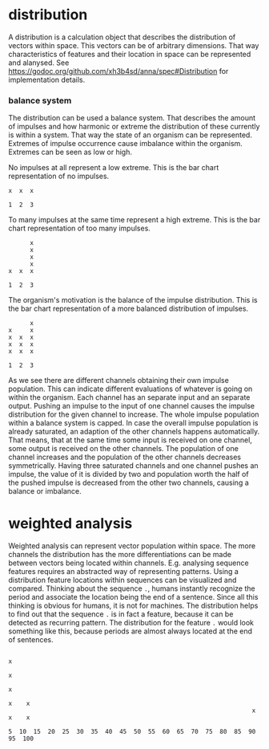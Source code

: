 # distribution
A distribution is a calculation object that describes the distribution of
vectors within space. This vectors can be of arbitrary dimensions. That way
characteristics of features and their location in space can be represented and
alanysed. See https://godoc.org/github.com/xh3b4sd/anna/spec#Distribution for
implementation details.

### balance system
The distribution can be used a balance system. That describes the amount of
impulses and how harmonic or extreme the distribution of these currently is
within a system. That way the state of an organism can be represented. Extremes
of impulse occurrence cause imbalance within the organism. Extremes can be seen
as low or high.

No impulses at all represent a low extreme. This is the bar chart
representation of no impulses.
```
x  x  x

1  2  3
```

To many impulses at the same time represent a high extreme. This is the bar
chart representation of too many impulses.
```
      x
      x
      x
      x
x  x  x

1  2  3
```

The organism's motivation is the balance of the impulse distribution. This is
the bar chart representation of a more balanced distribution of impulses.
```
      x
x     x
x  x  x
x  x  x
x  x  x

1  2  3
```

As we see there are different channels obtaining their own impulse population.
This can indicate different evaluations of whatever is going on within the
organism. Each channel has an separate input and an separate output. Pushing
an impulse to the input of one channel causes the impulse distribution for the
given channel to increase. The whole impulse population within a balance
system is capped. In case the overall impulse population is already saturated,
an adaption of the other channels happens automatically. That means, that at
the same time some input is received on one channel, some output is received on
the other channels. The population of one channel increases and the population
of the other channels decreases symmetrically. Having three saturated channels
and one channel pushes an impulse, the value of it is divided by two and
population worth the half of the pushed impulse is decreased from the other two
channels, causing a balance or imbalance.

# weighted analysis
Weighted analysis can represent vector population within space. The more
channels the distribution has the more differentiations can be made between
vectors being located within channels. E.g. analysing sequence features
requires an abstracted way of representing patterns. Using a distribution
feature locations within sequences can be visualized and compared. Thinking
about the sequence `.`, humans instantly recognize the period and associate the
location being the end of a sentence. Since all this thinking is obvious for
humans, it is not for machines. The distribution helps to find out that the
sequence `.` is in fact a feature, because it can be detected as recurring
pattern. The distribution for the feature `.` would look something like this,
because periods are almost always located at the end of sentences.
```
                                                                             x
                                                                             x
                                                                             x
                                                                        x    x
                                                                    x   x    x

5  10  15  20  25  30  35  40  45  50  55  60  65  70  75  80  85  90  95  100
```
